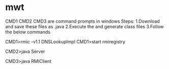 mwt
===
CMD1 CMD2 CMD3 are command prompts in windows
Steps:
1.Download and save these files as .java
2.Execute the and generate class files
3.Follow the below commands


CMD1>rmic -v1.1 DNSLookupImpl
CMD1>start rmiregistry

CMD2>java Server

CMD3>java RMIClient
